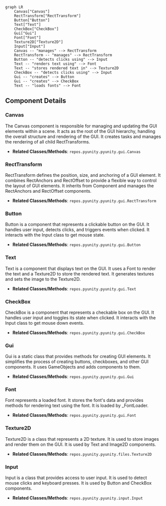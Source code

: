 ```mermaid
graph LR
    Canvas["Canvas"]
    RectTransform["RectTransform"]
    Button["Button"]
    Text["Text"]
    CheckBox["CheckBox"]
    Gui["Gui"]
    Font["Font"]
    Texture2D["Texture2D"]
    Input["Input"]
    Canvas -- "manages" --> RectTransform
    RectTransform -- "manages" --> RectTransform
    Button -- "detects clicks using" --> Input
    Text -- "renders text using" --> Font
    Text -- "stores rendered text in" --> Texture2D
    CheckBox -- "detects clicks using" --> Input
    Gui -- "creates" --> Button
    Gui -- "creates" --> CheckBox
    Text -- "loads fonts" --> Font
```

## Component Details

### Canvas
The Canvas component is responsible for managing and updating the GUI elements within a scene. It acts as the root of the GUI hierarchy, handling the overall structure and rendering of the GUI. It creates tasks and manages the rendering of all child RectTransforms.
- **Related Classes/Methods**: `repos.pyunity.pyunity.gui.Canvas`

### RectTransform
RectTransform defines the position, size, and anchoring of a GUI element. It combines RectAnchors and RectOffset to provide a flexible way to control the layout of GUI elements. It inherits from Component and manages the RectAnchors and RectOffset components.
- **Related Classes/Methods**: `repos.pyunity.pyunity.gui.RectTransform`

### Button
Button is a component that represents a clickable button on the GUI. It handles user input, detects clicks, and triggers events when clicked. It interacts with the Input class to get mouse state.
- **Related Classes/Methods**: `repos.pyunity.pyunity.gui.Button`

### Text
Text is a component that displays text on the GUI. It uses a Font to render the text and a Texture2D to store the rendered text. It generates textures and sets the image to the Texture2D.
- **Related Classes/Methods**: `repos.pyunity.pyunity.gui.Text`

### CheckBox
CheckBox is a component that represents a checkable box on the GUI. It handles user input and toggles its state when clicked. It interacts with the Input class to get mouse down events.
- **Related Classes/Methods**: `repos.pyunity.pyunity.gui.CheckBox`

### Gui
Gui is a static class that provides methods for creating GUI elements. It simplifies the process of creating buttons, checkboxes, and other GUI components. It uses GameObjects and adds components to them.
- **Related Classes/Methods**: `repos.pyunity.pyunity.gui.Gui`

### Font
Font represents a loaded font. It stores the font's data and provides methods for rendering text using the font. It is loaded by _FontLoader.
- **Related Classes/Methods**: `repos.pyunity.pyunity.gui.Font`

### Texture2D
Texture2D is a class that represents a 2D texture. It is used to store images and render them on the GUI. It is used by Text and Image2D components.
- **Related Classes/Methods**: `repos.pyunity.pyunity.files.Texture2D`

### Input
Input is a class that provides access to user input. It is used to detect mouse clicks and keyboard presses. It is used by Button and CheckBox components.
- **Related Classes/Methods**: `repos.pyunity.pyunity.input.Input`
